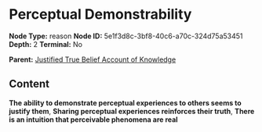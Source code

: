 # Perceptual Demonstrability

**Node Type:** reason
**Node ID:** 5e1f3d8c-3bf8-40c6-a70c-324d75a53451
**Depth:** 2
**Terminal:** No

**Parent:** [Justified True Belief Account of Knowledge](justified-true-belief-account-of-knowledge.md)

## Content

**The ability to demonstrate perceptual experiences to others seems to justify them**, **Sharing perceptual experiences reinforces their truth**, **There is an intuition that perceivable phenomena are real**
